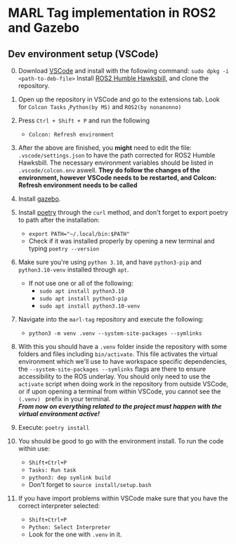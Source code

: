 # MARL Tag implementation in ROS2 and Gazebo

## Dev environment setup (VSCode)

0. Download [VSCode](https://code.visualstudio.com/download) and install with the following command:
`sudo dpkg -i <path-to-deb-file>`
Install [ROS2 Humble Hawksbill](https://docs.ros.org/en/humble/Installation/Ubuntu-Install-Debians.html), and clone the repository.

1.  Open up the repository in VSCode and go to the extensions tab. Look for `Colcon Tasks` ,`Python(by MS)` and `ROS2(by nonanonno)`

2. Press `Ctrl + Shift + P` and run the following
    * `Colcon: Refresh environment`

3. After the above are finished, you **might** need to edit the file: `.vscode/settings.json` to have the path corrected for ROS2 Humble Hawksbill. The necessary environment variables should be listed in `.vscode/colcon.env` aswell. **They do follow the changes of the environment, however VSCode needs to be restarted, and Colcon: Refresh environment needs to be called**

4. Install [gazebo](https://gazebosim.org/docs/harmonic/install).

5. Install [poetry](https://python-poetry.org/docs/) through the `curl` method, and don't forget to export poetry to path after the installation:
    * `export PATH="~/.local/bin:$PATH"`
    * Check if it was installed properly by opening a new terminal and typing `poetry --version`

6. Make sure you're using `python 3.10`, and have `python3-pip` and `python3.10-venv` installed through `apt`.
    * If not use one or all of the following:
        * `sudo apt install python3.10`
        * `sudo apt install python3-pip`
        * `sudo apt install python3.10-venv`

7. Navigate into the `marl-tag` repository and execute the following:
    * `python3 -m venv .venv --system-site-packages --symlinks`

8. With this you should have a `.venv` folder inside the repository with some folders and files including `bin/activate`. This file activates the virtual environment which we'll use to have workspace specific dependencies, the `--system-site-packages --symlinks` flags are there to ensure accessibility to the ROS underlay. You should only need to use the `activate` script when doing work in the repository from outside VSCode, or if upon opening a terminal from within VSCode, you cannot see the `(.venv) ` prefix in your terminal.  
***From now on everything related to the project must happen with the virtual environment active!***

9. Execute: `poetry install`

10. You should be good to go with the environment install. To run the code within use:
    * `Shift+Ctrl+P`
    * `Tasks: Run task`
    * `python3: dep symlink build`
    * Don't forget to `source install/setup.bash`
11. If you have import problems within VSCode make sure that you have the correct interpreter selected:
    * `Shift+Ctrl+P`
    * `Python: Select Interpreter`
    * Look for the one with `.venv` in it.
